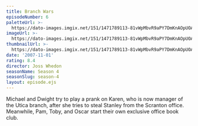 ```yaml
---
title: Branch Wars
episodeNumber: 6
paletteUrl: >-
  https://dato-images.imgix.net/151/1471789113-81vWpMbvR9aPY7DmKnAOpUOAF4N.jpg?auto=enhance&ch=DPR%2CWidth&palette=json
imageUrl: >-
  https://dato-images.imgix.net/151/1471789113-81vWpMbvR9aPY7DmKnAOpUOAF4N.jpg?auto=compress%2Cformat&ch=DPR%2CWidth&w=500
thumbnailUrl: >-
  https://dato-images.imgix.net/151/1471789113-81vWpMbvR9aPY7DmKnAOpUOAF4N.jpg?auto=enhance&ch=DPR%2CWidth&fit=crop&fm=jpg&h=280&w=500
date: '2007-11-01'
rating: 8.4
director: Joss Whedon
seasonName: Season 4
seasonSlug: season-4
layout: episode.ejs
---
```


Michael and Dwight try to play a prank on Karen, who is now manager of the Utica branch, after she tries to steal Stanley from the Scranton office. Meanwhile, Pam, Toby, and Oscar start their own exclusive office book club.